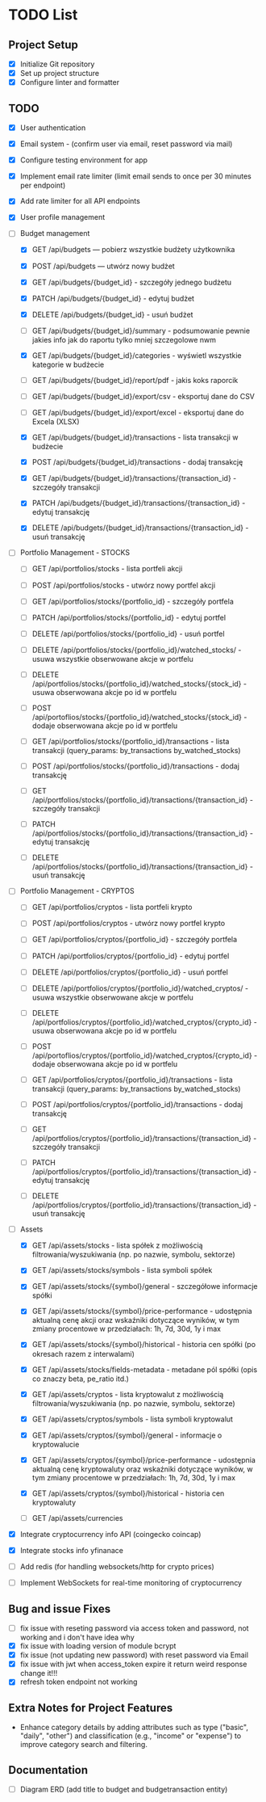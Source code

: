 # TODO List

## Project Setup

- [x] Initialize Git repository
- [x] Set up project structure
- [x] Configure linter and formatter

## TODO

- [x] User authentication
- [x] Email system - (confirm user via email, reset password via mail)
- [x] Configure testing environment for app
- [x] Implement email rate limiter (limit email sends to once per 30 minutes per endpoint)
- [x] Add rate limiter for all API endpoints
- [x] User profile management
- [ ] Budget management

  - [x] GET /api/budgets — pobierz wszystkie budżety użytkownika
  - [x] POST /api/budgets — utwórz nowy budżet
  - [x] GET /api/budgets/{budget_id} - szczegóły jednego budżetu
  - [x] PATCH /api/budgets/{budget_id} - edytuj budżet
  - [x] DELETE /api/budgets/{budget_id} - usuń budżet

  - [ ] GET /api/budgets/{budget_id}/summary - podsumowanie pewnie jakies info jak do raportu tylko mniej szczegolowe nwm

  - [x] GET /api/budgets/{budget_id}/categories - wyświetl wszystkie kategorie w budżecie
  - [ ] GET /api/budgets/{budget_id}/report/pdf - jakis koks raporcik
  - [ ] GET /api/budgets/{budget_id}/export/csv - eksportuj dane do CSV
  - [ ] GET /api/budgets/{budget_id}/export/excel - eksportuj dane do Excela (XLSX)

  - [x] GET /api/budgets/{budget_id}/transactions - lista transakcji w budżecie
  - [x] POST /api/budgets/{budget_id}/transactions - dodaj transakcję
  - [x] GET /api/budgets/{budget_id}/transactions/{transaction_id} - szczegóły transakcji
  - [x] PATCH /api/budgets/{budget_id}/transactions/{transaction_id} - edytuj transakcję
  - [x] DELETE /api/budgets/{budget_id}/transactions/{transaction_id} - usuń transakcję

- [ ] Portfolio Management - STOCKS

  - [ ] GET /api/portfolios/stocks - lista portfeli akcji
  - [ ] POST /api/portfolios/stocks - utwórz nowy portfel akcji
  - [ ] GET /api/portfolios/stocks/{portfolio_id} - szczegóły portfela
  - [ ] PATCH /api/portfolios/stocks/{portfolio_id} - edytuj portfel
  - [ ] DELETE /api/portfolios/stocks/{portfolio_id} - usuń portfel

  - [ ] DELETE /api/portfolios/stocks/{portfolio_id}/watched_stocks/ - usuwa wszystkie obserwowane akcje w portfelu
  - [ ] DELETE /api/portfolios/stocks/{portfolio_id}/watched_stocks/{stock_id} - usuwa obserwowana akcje po id w portfelu
  - [ ] POST /api/portoflios/stocks/{portfolio_id}/watched_stocks/{stock_id} - dodaje obserwowana akcje po id w portfelu

  - [ ] GET /api/portfolios/stocks/{portfolio_id}/transactions - lista transakcji (query_params: by_transactions by_watched_stocks)
  - [ ] POST /api/portfolios/stocks/{portfolio_id}/transactions - dodaj transakcję
  - [ ] GET /api/portfolios/stocks/{portfolio_id}/transactions/{transaction_id} - szczegóły transakcji
  - [ ] PATCH /api/portfolios/stocks/{portfolio_id}/transactions/{transaction_id} - edytuj transakcję
  - [ ] DELETE /api/portfolios/stocks/{portfolio_id}/transactions/{transaction_id} - usuń transakcję

- [ ] Portfolio Management - CRYPTOS

  - [ ] GET /api/portfolios/cryptos - lista portfeli krypto
  - [ ] POST /api/portfolios/cryptos - utwórz nowy portfel krypto
  - [ ] GET /api/portfolios/cryptos/{portfolio_id} - szczegóły portfela
  - [ ] PATCH /api/portfolios/cryptos/{portfolio_id} - edytuj portfel
  - [ ] DELETE /api/portfolios/cryptos/{portfolio_id} - usuń portfel

  - [ ] DELETE /api/portfolios/cryptos/{portfolio_id}/watched_cryptos/ - usuwa wszystkie obserwowane akcje w portfelu
  - [ ] DELETE /api/portfolios/cryptos/{portfolio_id}/watched_cryptos/{crypto_id} - usuwa obserwowana akcje po id w portfelu
  - [ ] POST /api/portoflios/cryptos/{portfolio_id}/watched_cryptos/{crypto_id} - dodaje obserwowana akcje po id w portfelu

  - [ ] GET /api/portfolios/cryptos/{portfolio_id}/transactions - lista transakcji (query_params: by_transactions by_watched_stocks)
  - [ ] POST /api/portfolios/cryptos/{portfolio_id}/transactions - dodaj transakcję
  - [ ] GET /api/portfolios/cryptos/{portfolio_id}/transactions/{transaction_id} - szczegóły transakcji
  - [ ] PATCH /api/portfolios/cryptos/{portfolio_id}/transactions/{transaction_id} - edytuj transakcję
  - [ ] DELETE /api/portfolios/cryptos/{portfolio_id}/transactions/{transaction_id} - usuń transakcję

- [ ] Assets

  - [x] GET /api/assets/stocks - lista spółek z możliwością filtrowania/wyszukiwania (np. po nazwie, symbolu, sektorze)
  - [x] GET /api/assets/stocks/symbols - lista symboli spółek
  - [x] GET /api/assets/stocks/{symbol}/general - szczegółowe informacje spółki
  - [x] GET /api/assets/stocks/{symbol}/price-performance - udostępnia aktualną cenę akcji oraz wskaźniki dotyczące wyników, w tym zmiany procentowe w przedziałach: 1h, 7d, 30d, 1y i max
  - [x] GET /api/assets/stocks/{symbol}/historical - historia cen spółki (po okresach razem z interwalami)

  - [x] GET /api/assets/stocks/fields-metadata - metadane pól spółki (opis co znaczy beta, pe_ratio itd.)

  - [x] GET /api/assets/cryptos - lista kryptowalut z możliwością filtrowania/wyszukiwania (np. po nazwie, symbolu, sektorze)
  - [x] GET /api/assets/cryptos/symbols - lista symboli kryptowalut

  - [x] GET /api/assets/cryptos/{symbol}/general - informacje o kryptowalucie
  - [x] GET /api/assets/cryptos/{symbol}/price-performance - udostępnia aktualną cenę kryptowaluty oraz wskaźniki dotyczące wyników, w tym zmiany procentowe w przedziałach: 1h, 7d, 30d, 1y i max
  - [x] GET /api/assets/cryptos/{symbol}/historical - historia cen kryptowaluty

  - [ ] GET /api/assets/currencies

- [x] Integrate cryptocurrency info API (coingecko coincap)
- [x] Integrate stocks info yfinanace
- [ ] Add redis (for handling websockets/http for crypto prices)
- [ ] Implement WebSockets for real-time monitoring of cryptocurrency

## Bug and issue Fixes

- [ ] fix issue with reseting password via access token and password, not working and i don't have idea why
- [x] fix issue with loading version of module bcrypt
- [x] fix issue (not updating new password) with reset password via Email
- [x] fix issue with jwt when access_token expire it return weird response change it!!!
- [x] refresh token endpoint not working

## Extra Notes for Project Features

- Enhance category details by adding attributes such as type ("basic", "daily", "other") and classification (e.g., "income" or "expense") to improve category search and filtering.

## Documentation

- [ ] Diagram ERD (add title to budget and budgetransaction entity)
